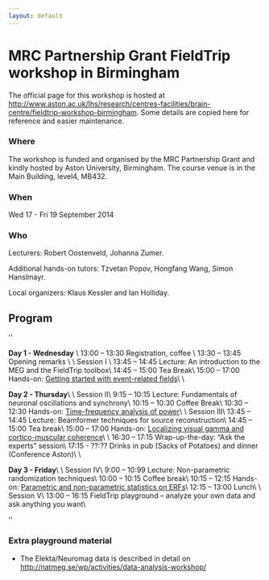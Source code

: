 ```yaml
---
layout: default
---
```


# MRC Partnership Grant FieldTrip workshop in Birmingham

The official page for this workshop is hosted at http://www.aston.ac.uk/lhs/research/centres-facilities/brain-centre/fieldtrip-workshop-birmingham. Some details are copied here for reference and easier maintenance.

### Where

The workshop is funded and organised by the MRC Partnership Grant and kindly hosted by Aston University, Birmingham. The course venue is in the Main Building, level4, MB432.
### When

Wed 17 - Fri 19 September 2014

### Who

Lecturers: Robert Oostenveld, Johanna Zumer.

Additional hands-on tutors: Tzvetan Popov, Hongfang Wang, Simon Hanslmayr.

Local organizers: Klaus Kessler and Ian Holliday. 
## Program

''

**Day 1 - Wednesday**
\\
13:00 – 13:30 		 Registration, coffee \\
13:30 – 13:45 		 Opening remarks \\
\\
Session I \\
13:45 – 14:45 		 Lecture: An introduction to the MEG and the FieldTrip toolbox\\
14:45 – 15:00 		 Tea Break\\
15:00 – 17:00 		 Hands-on: [Getting started with event-related fields](/tutorial/eventrelatedaveraging)\\
\\

**Day 2 - Thursday**\\
\\
Session II\\
9:15 – 10:15		Lecture: Fundamentals of neuronal oscillations and  synchrony\\
10:15 – 10:30   	Coffee Break\\
10:30 – 12:30		Hands-on: [Time-frequency analysis of power](/tutorial/timefrequencyanalysis )\\
\\
Session III\\
13:45 – 14:45		Lecture: Beamformer techniques for source reconstruction\\
14:45 – 15:00		Tea break\\
15:00 – 17:00		Hands-on: [Localizing visual gamma and cortico-muscular coherence](/tutorial/beamformingextended)\\
\\
16:30 – 17:15		Wrap-up-the-day: “Ask the experts” session\\
17:15 - ??:?? 		Drinks in pub (Sacks of Potatoes) and dinner (Conference Aston)\\
\\

**Day 3 - Friday**\\
\\
Session IV\\
9:00 – 10:99		Lecture: Non-parametric randomization techniques\\
10:00 – 10:15		Coffee break\\
10:15 – 12:15	        Hands-on: [Parametric and non-parametric statistics on ERFs](/tutorial/cluster_permutation_timelock)\\
12:15 – 13:00		Lunch\\
\\
Session V\\
13:00 – 16:15		FieldTrip playground – analyze your own data and ask anything you want\\

''

### Extra playground material


*  The Elekta/Neuromag data is described in detail on http://natmeg.se/wp/activities/data-analysis-workshop/
